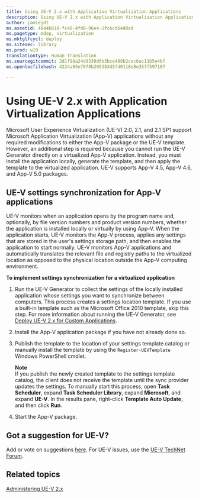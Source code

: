 ```yaml
---
title: Using UE-V 2.x with Application Virtualization Applications
description: Using UE-V 2.x with Application Virtualization Applications
author: jamiejdt
ms.assetid: 4644b810-fc48-4fd0-96e4-2fc6cd64d8ad
ms.pagetype: mdop, virtualization
ms.mktglfcycl: deploy
ms.sitesec: library
ms.prod: w10
translationtype: Human Translation
ms.sourcegitcommit: 2d1f98a24d9330d6b3bce488b2cac6ac11b5e4bf
ms.openlocfilehash: 4224a85e7078b205383d5fd0118e8e35ff597107

---
```



# Using UE-V 2.x with Application Virtualization Applications


Microsoft User Experience Virtualization (UE-V) 2.0, 2.1, and 2.1 SP1 support Microsoft Application Virtualization (App-V) applications without any required modifications to either the App-V package or the UE-V template. However, an additional step is required because you cannot run the UE-V Generator directly on a virtualized App-V application. Instead, you must install the application locally, generate the template, and then apply the template to the virtualized application. UE-V supports App-V 4.5, App-V 4.6, and App-V 5.0 packages.

## UE-V settings synchronization for App-V applications


UE-V monitors when an application opens by the program name and, optionally, by file version numbers and product version numbers, whether the application is installed locally or virtually by using App-V. When the application starts, UE-V monitors the App-V process, applies any settings that are stored in the user's settings storage path, and then enables the application to start normally. UE-V monitors App-V applications and automatically translates the relevant file and registry paths to the virtualized location as opposed to the physical location outside the App-V computing environment.

 **To implement settings synchronization for a virtualized application**

1.  Run the UE-V Generator to collect the settings of the locally installed application whose settings you want to synchronize between computers. This process creates a settings location template. If you use a built-in template such as the Microsoft Office 2010 template, skip this step. For more information about running the UE-V Generator, see [Deploy UE-V 2.x for Custom Applications](deploy-ue-v-2x-for-custom-applications-new-uevv2.md#createcustomtemplates).

2.  Install the App-V application package if you have not already done so.

3.  Publish the template to the location of your settings template catalog or manually install the template by using the `Register-UEVTemplate` Windows PowerShell cmdlet.

    **Note**  
    If you publish the newly created template to the settings template catalog, the client does not receive the template until the sync provider updates the settings. To manually start this process, open **Task Scheduler**, expand **Task Scheduler Library**, expand **Microsoft**, and expand **UE-V**. In the results pane, right-click **Template Auto Update**, and then click **Run**.

     

4.  Start the App-V package.

## Got a suggestion for UE-V?


Add or vote on suggestions [here](http://uev.uservoice.com/forums/280428-microsoft-user-experience-virtualization). For UE-V issues, use the [UE-V TechNet Forum](https://social.technet.microsoft.com/Forums/home?forum=mdopuev).

## Related topics


[Administering UE-V 2.x](administering-ue-v-2x-new-uevv2.md)

 

 








<!--HONumber=Jun16_HO4-->


